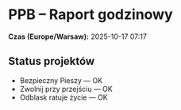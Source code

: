 # PPB – Raport godzinowy
**Czas (Europe/Warsaw):** 2025-10-17 07:17

## Status projektów
- Bezpieczny Pieszy — OK
- Zwolnij przy przejściu — OK
- Odblask ratuje życie — OK

